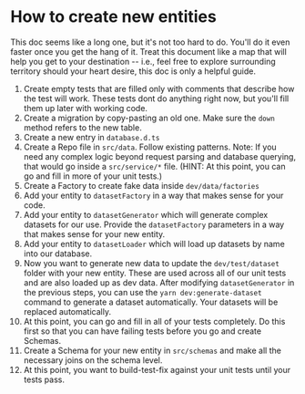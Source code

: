 # How to create new entities

This doc seems like a long one, but it's not too hard to do. You'll do it even faster once you get the hang of it. Treat this document like a map that will help you get to your destination -- i.e., feel free to explore surrounding territory should your heart desire, this doc is only a helpful guide.

1. Create empty tests that are filled only with comments that describe how the test will work. These tests dont do anything right now, but you'll fill them up later with working code.
1. Create a migration by copy-pasting an old one. Make sure the `down` method refers to the new table.
1. Create a new entry in `database.d.ts`
1. Create a Repo file in `src/data`. Follow existing patterns. Note: If you need any complex logic beyond request parsing and database querying, that would go inside a `src/service/*` file. (HINT: At this point, you can go and fill in more of your unit tests.)
1. Create a Factory to create fake data inside `dev/data/factories`
1. Add your entity to `datasetFactory` in a way that makes sense for your code.
1. Add your entity to `datasetGenerator` which will generate complex datasets for our use. Provide the `datasetFactory` parameters in a way that makes sense for your new entity.
1. Add your entity to `datasetLoader` which will load up datasets by name into our database.
1. Now you want to generate new data to update the `dev/test/dataset` folder with your new entity. These are used across all of our unit tests and are also loaded up as dev data. After modifying `datasetGenerator` in the previous steps, you can use the `yarn dev:generate-dataset` command to generate a dataset automatically. Your datasets will be replaced automatically.
1. At this point, you can go and fill in all of your tests completely. Do this first so that you can have failing tests before you go and create Schemas.
1. Create a Schema for your new entity in `src/schemas` and make all the necessary joins on the schema level.
1. At this point, you want to build-test-fix against your unit tests until your tests pass.
